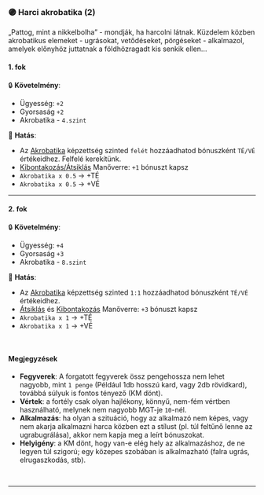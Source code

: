 ### 🟣 Harci akrobatika (2)

„Pattog, mint a nikkelbolha” - mondják, ha harcolni látnak.
Küzdelem közben akrobatikus elemeket - ugrásokat, vetődéseket, pörgéseket - alkalmazol, amelyek előnyhöz juttatnak a földhözragadt kis senkik ellen...

#### 1. fok

🔒 **Követelmény**:
- Ügyesség: `+2`
- Gyorsaság `+2`
- Akrobatika - `4.szint`

🌟 **Hatás**:
- Az [Akrobatika](../kepzettsegek.primer.altalanos/akrobatika.md) képzettség szinted `felét` hozzáadhatod bónuszként `TÉ/VÉ` értékeidhez. Felfelé kerekítünk.
- [Kibontakozás/Átsiklás](../066_05_altalanos_manoverek.md#kibontakozás) Manőverre: `+1` bónuszt kapsz
- `Akrobatika x 0.5` → +TÉ
- `Akrobatika x 0.5` → +VÉ

---
#### 2. fok

🔒 **Követelmény**:
- Ügyesség: `+4`
- Gyorsaság `+3`
- Akrobatika - `8.szint`

🌟 **Hatás**:
- Az [Akrobatika](../kepzettsegek.primer.altalanos/akrobatika.md) képzettség szinted `1:1` hozzáadhatod bónuszként `TÉ/VÉ` értékeidhez.
- [Átsiklás](../066_05_altalanos_manoverek.md#átsiklás) és [Kibontakozás](../066_05_altalanos_manoverek.md#kibontakozás) Manőverre: `+3` bónuszt kapsz
- `Akrobatika x 1` → +TÉ
- `Akrobatika x 1` → +VÉ

<br />

#### Megjegyzések

- **Fegyverek**: A forgatott fegyverek össz pengehossza nem lehet nagyobb, mint `1 penge` (Például 1db hosszú kard, vagy 2db rövidkard), továbbá súlyuk is fontos tényező (KM dönt).
- **Vértek**: a fortély csak olyan hajlékony, könnyű, nem-fém vértben használható, melynek nem nagyobb MGT-je `10`-nél.
- **Alkalmazás**:  ha olyan a szituáció, hogy az alkalmazó nem képes, vagy nem akarja alkalmazni harca közben ezt a stílust (pl. túl feltűnő lenne az ugrabugrálása), akkor nem kapja meg a leírt bónuszokat.
- **Helyigény**: a KM dönt, hogy van-e elég hely az alkalmazáshoz, de ne legyen túl szigorú; egy közepes szobában is alkalmazható (falra ugrás, elrugaszkodás, stb).

<br />

---
